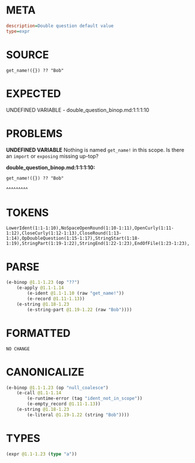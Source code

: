 # META
~~~ini
description=Double question default value
type=expr
~~~
# SOURCE
~~~roc
get_name!({}) ?? "Bob"
~~~
# EXPECTED
UNDEFINED VARIABLE - double_question_binop.md:1:1:1:10
# PROBLEMS
**UNDEFINED VARIABLE**
Nothing is named `get_name!` in this scope.
Is there an `import` or `exposing` missing up-top?

**double_question_binop.md:1:1:1:10:**
```roc
get_name!({}) ?? "Bob"
```
^^^^^^^^^


# TOKENS
~~~zig
LowerIdent(1:1-1:10),NoSpaceOpenRound(1:10-1:11),OpenCurly(1:11-1:12),CloseCurly(1:12-1:13),CloseRound(1:13-1:14),OpDoubleQuestion(1:15-1:17),StringStart(1:18-1:19),StringPart(1:19-1:22),StringEnd(1:22-1:23),EndOfFile(1:23-1:23),
~~~
# PARSE
~~~clojure
(e-binop @1.1-1.23 (op "??")
	(e-apply @1.1-1.14
		(e-ident @1.1-1.10 (raw "get_name!"))
		(e-record @1.11-1.13))
	(e-string @1.18-1.23
		(e-string-part @1.19-1.22 (raw "Bob"))))
~~~
# FORMATTED
~~~roc
NO CHANGE
~~~
# CANONICALIZE
~~~clojure
(e-binop @1.1-1.23 (op "null_coalesce")
	(e-call @1.1-1.14
		(e-runtime-error (tag "ident_not_in_scope"))
		(e-empty_record @1.11-1.13))
	(e-string @1.18-1.23
		(e-literal @1.19-1.22 (string "Bob"))))
~~~
# TYPES
~~~clojure
(expr @1.1-1.23 (type "a"))
~~~
